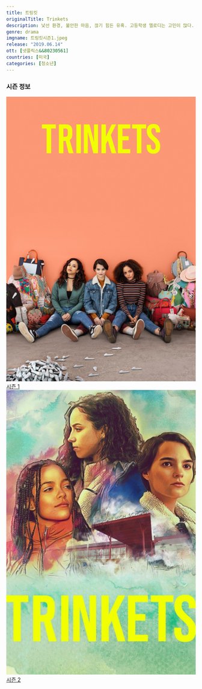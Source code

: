 ```yaml
---
title: 트링킷
originalTitle: Trinkets
description: 낯선 환경, 불안한 마음, 끊기 힘든 유혹. 고등학생 엘로디는 고민이 많다. 들치기 모임의 두 친구도 심란하긴 마찬가지. 그래서일까? 이들에게 뜻밖의 우정이 꽃핀다.
genre: drama
imgname: 트링킷시즌1.jpeg
release: "2019.06.14"
ott: [넷플릭스&&80230561]
countries: [미국]
categories: [청소년]
---
```


### 시즌 정보

<div class="season-list">
<div class="item">
<a href="/drama/트링킷시즌1" >
<img src="/poster/트링킷시즌1.jpeg" alt="트링킷시즌1 포스터 ">
시즌 1</a>
</div>

<div class="item">
<a href="/drama/트링킷시즌2" >
<img src="/poster/트링킷시즌2.jpeg" alt="트링킷시즌2 포스터 ">
시즌 2</a>
</div>
</div>
